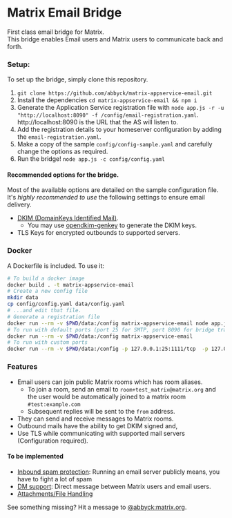 # Matrix Email Bridge

First class email bridge for Matrix.  
This bridge enables Email users and Matrix users to communicate back and forth.



### Setup:

To set up the bridge, simply clone this repository.

1. `git clone https://github.com/abbyck/matrix-appservice-email.git`
2. Install the dependencies `cd matrix-appservice-email && npm i`
3. Generate the Application Service registration file with
`node app.js -r -u "http://localhost:8090" -f /config/email-registration.yaml`.<br />http://localhost:8090 is the URL that the AS will listen to.
4. Add the registration details to your homeserver configuration by adding the `email-registration.yaml`.
5. Make a copy of the sample `config/config-sample.yaml` and carefully change the options as required.
6. Run the bridge!
```node app.js -c config/config.yaml```

#### Recommended options for the bridge.
Most of the available options are detailed on the sample configuration file.  
It's _highly recommended to use_ the following settings to ensure email delivery.
* [DKIM (DomainKeys Identified Mail)](https://en.wikipedia.org/wiki/DomainKeys_Identified_Mail).
    - You may use [opendkim-genkey](http://www.opendkim.org/opendkim-genkey.8.html) to generate the DKIM keys.
* TLS Keys for encrypted outbounds to supported servers.
### Docker

A Dockerfile is included. To use it:

```sh
# To build a docker image
docker build . -t matrix-appservice-email
# Create a new config file
mkdir data
cp config/config.yaml data/config.yaml
# ...and edit that file.
# Generate a registration file
docker run --rm -v $PWD/data:/config matrix-appservice-email node app.js -r -u "http://localhost:8090" -f /config/email-registration.yaml
# To run with default ports (port 25 for SMTP, port 8090 for bridge traffic)
docker run --rm -v $PWD/data:/config matrix-appservice-email
# To run with custom ports
docker run --rm -v $PWD/data:/config -p 127.0.0.1:25:1111/tcp  -p 127.0.0.1:8090:2222/tcp matrix-appservice-email
```

### Features
* Email users can join public Matrix rooms which has room aliases.
  * To join a room, send an email to `room+test_matrix@matrix.org` and the user would be automatically joined to a 
  matrix room `#test:example.com`
  * Subsequent replies will be sent to the `from` address.
* They can send and receive messages to Matrix rooms.
* Outbound mails have the ability to get DKIM signed and,
* Use TLS while communicating with supported mail servers (Configuration required).

#### To be implemented
* [Inbound spam protection](https://github.com/abbyck/matrix-appservice-email/issues/6): Running an email server 
publicly means, you have to fight a lot of spam
* [DM support](https://github.com/abbyck/matrix-appservice-email/issues/8): Direct message between Matrix users and email users.
* [Attachments/File Handling](https://github.com/abbyck/matrix-appservice-email/issues/7)

See something missing? Hit a message to [@abbyck:matrix.org](https://matrix.to/#/@abbyck:matrix.org).
